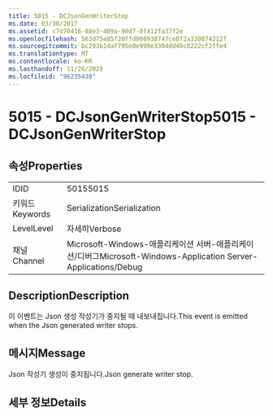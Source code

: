 ```yaml
---
title: 5015 - DCJsonGenWriterStop
ms.date: 03/30/2017
ms.assetid: c7d70416-88e3-409a-90d7-0f412fa37f2e
ms.openlocfilehash: 563d75e85f20ffd008938747ce8f2a330874212f
ms.sourcegitcommit: bc293b14af795e0e999e3304dd40c0222cf2ffe4
ms.translationtype: MT
ms.contentlocale: ko-KR
ms.lasthandoff: 11/26/2020
ms.locfileid: "96235430"
---
```

# <a name="5015---dcjsongenwriterstop"></a><span data-ttu-id="75d1f-102">5015 - DCJsonGenWriterStop</span><span class="sxs-lookup"><span data-stu-id="75d1f-102">5015 - DCJsonGenWriterStop</span></span>

## <a name="properties"></a><span data-ttu-id="75d1f-103">속성</span><span class="sxs-lookup"><span data-stu-id="75d1f-103">Properties</span></span>  
  
|||  
|-|-|  
|<span data-ttu-id="75d1f-104">ID</span><span class="sxs-lookup"><span data-stu-id="75d1f-104">ID</span></span>|<span data-ttu-id="75d1f-105">5015</span><span class="sxs-lookup"><span data-stu-id="75d1f-105">5015</span></span>|  
|<span data-ttu-id="75d1f-106">키워드</span><span class="sxs-lookup"><span data-stu-id="75d1f-106">Keywords</span></span>|<span data-ttu-id="75d1f-107">Serialization</span><span class="sxs-lookup"><span data-stu-id="75d1f-107">Serialization</span></span>|  
|<span data-ttu-id="75d1f-108">Level</span><span class="sxs-lookup"><span data-stu-id="75d1f-108">Level</span></span>|<span data-ttu-id="75d1f-109">자세히</span><span class="sxs-lookup"><span data-stu-id="75d1f-109">Verbose</span></span>|  
|<span data-ttu-id="75d1f-110">채널</span><span class="sxs-lookup"><span data-stu-id="75d1f-110">Channel</span></span>|<span data-ttu-id="75d1f-111">Microsoft-Windows-애플리케이션 서버-애플리케이션/디버그</span><span class="sxs-lookup"><span data-stu-id="75d1f-111">Microsoft-Windows-Application Server-Applications/Debug</span></span>|  
  
## <a name="description"></a><span data-ttu-id="75d1f-112">Description</span><span class="sxs-lookup"><span data-stu-id="75d1f-112">Description</span></span>  

 <span data-ttu-id="75d1f-113">이 이벤트는 Json 생성 작성기가 중지될 때 내보내집니다.</span><span class="sxs-lookup"><span data-stu-id="75d1f-113">This event is emitted when the Json generated writer stops.</span></span>  
  
## <a name="message"></a><span data-ttu-id="75d1f-114">메시지</span><span class="sxs-lookup"><span data-stu-id="75d1f-114">Message</span></span>  

 <span data-ttu-id="75d1f-115">Json 작성기 생성이 중지됩니다.</span><span class="sxs-lookup"><span data-stu-id="75d1f-115">Json generate writer stop.</span></span>  
  
## <a name="details"></a><span data-ttu-id="75d1f-116">세부 정보</span><span class="sxs-lookup"><span data-stu-id="75d1f-116">Details</span></span>
